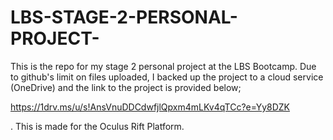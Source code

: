# LBS-STAGE-2-PERSONAL-PROJECT-
This is the repo for my stage 2 personal project at the LBS Bootcamp.
Due to github's limit on files uploaded, I backed up the project to a cloud service (OneDrive) and the link to the project is provided below;

https://1drv.ms/u/s!AnsVnuDDCdwfjlQpxm4mLKv4qTCc?e=Yy8DZK

.
This is made for the Oculus Rift Platform.
